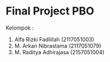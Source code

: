 # Final Project PBO
Kelompok :
1. Alfa Rizki Fadlillah (2117051003)
2. M. Arkan Nibrastama (2117051079)
3. M. Raditya Adhirajasa (2157051004)
